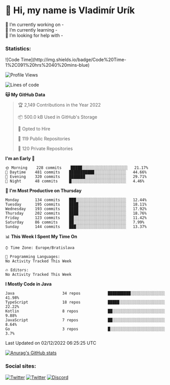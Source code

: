 <h1> 👋 Hi, my name is Vladimír Urík</h1>
<p>
 🔭 I’m currently working on -<br>
 🌱 I’m currently learning -<br>
 🤔 I’m looking for help with -<br>
</p>
<h3>Statistics:</h3>
<!--START_SECTION:waka-->
![Code Time](http://img.shields.io/badge/Code%20Time-1%2C091%20hrs%2040%20mins-blue)

![Profile Views](http://img.shields.io/badge/Profile%20Views-1-blue)

![Lines of code](https://img.shields.io/badge/From%20Hello%20World%20I%27ve%20Written-2%20Million%20lines%20of%20code-blue)

**🐱 My GitHub Data** 

> 🏆 2,149 Contributions in the Year 2022
 > 
> 📦 500.0 kB Used in GitHub's Storage 
 > 
> 💼 Opted to Hire
 > 
> 📜 119 Public Repositories 
 > 
> 🔑 120 Private Repositories  
 > 
**I'm an Early 🐤** 

```text
🌞 Morning    228 commits    █████░░░░░░░░░░░░░░░░░░░░   21.17% 
🌆 Daytime    481 commits    ███████████░░░░░░░░░░░░░░   44.66% 
🌃 Evening    320 commits    ███████░░░░░░░░░░░░░░░░░░   29.71% 
🌙 Night      48 commits     █░░░░░░░░░░░░░░░░░░░░░░░░   4.46%

```
📅 **I'm Most Productive on Thursday** 

```text
Monday       134 commits    ███░░░░░░░░░░░░░░░░░░░░░░   12.44% 
Tuesday      195 commits    ████░░░░░░░░░░░░░░░░░░░░░   18.11% 
Wednesday    193 commits    ████░░░░░░░░░░░░░░░░░░░░░   17.92% 
Thursday     202 commits    ████░░░░░░░░░░░░░░░░░░░░░   18.76% 
Friday       123 commits    ██░░░░░░░░░░░░░░░░░░░░░░░   11.42% 
Saturday     86 commits     ██░░░░░░░░░░░░░░░░░░░░░░░   7.99% 
Sunday       144 commits    ███░░░░░░░░░░░░░░░░░░░░░░   13.37%

```


📊 **This Week I Spent My Time On** 

```text
⌚︎ Time Zone: Europe/Bratislava

💬 Programming Languages: 
No Activity Tracked This Week

🔥 Editors: 
No Activity Tracked This Week

```

**I Mostly Code in Java** 

```text
Java                     34 repos            ██████████░░░░░░░░░░░░░░░   41.98% 
TypeScript               18 repos            █████░░░░░░░░░░░░░░░░░░░░   22.22% 
Kotlin                   8 repos             ██░░░░░░░░░░░░░░░░░░░░░░░   9.88% 
JavaScript               7 repos             ██░░░░░░░░░░░░░░░░░░░░░░░   8.64% 
Go                       3 repos             █░░░░░░░░░░░░░░░░░░░░░░░░   3.7%

```



 Last Updated on 02/12/2022 06:25:25 UTC
<!--END_SECTION:waka-->

[![Anurag's GitHub stats](https://github-readme-stats.vercel.app/api?username=vladimir-urik)](https://github.com/anuraghazra/github-readme-stats)

<h3>Social sites:</h3>
<p><a href="https://twitter.com/GGGEDR" target="_blank"><img alt="Twitter" src="https://img.shields.io/badge/twitter-%231DA1F2.svg?&style=for-the-badge&logo=twitter&logoColor=white" /></a> <a href="https://www.reddit.com/user/GGGEDR" target="_blank"><img alt="Twitter" src="https://img.shields.io/badge/reddit-%23FE6262.svg?&style=for-the-badge&logo=reddit&logoColor=white" /></a> <a href="https://discord.com/users/535708984959827978" target="_blank"><img alt="Discord" src="https://img.shields.io/badge/discord-%235865f2.svg?&style=for-the-badge&logo=discord&logoColor=white" />
</p>
